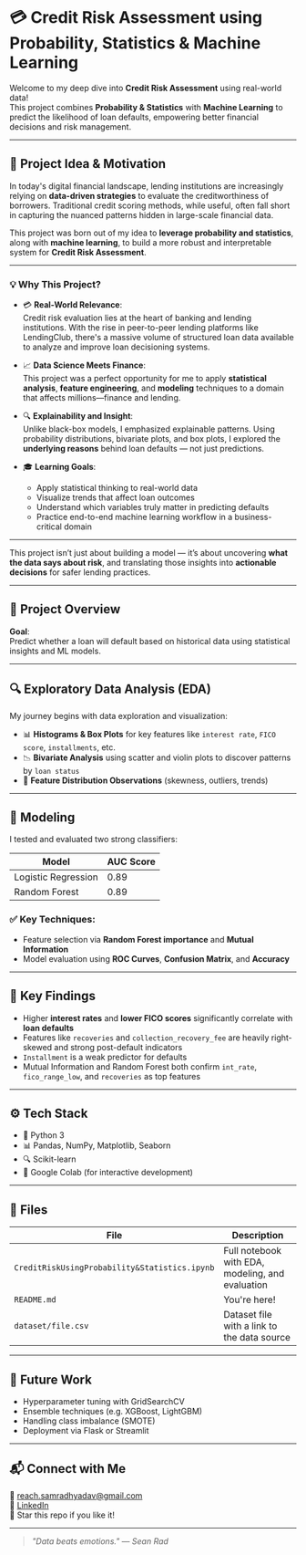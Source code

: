 # 💳 Credit Risk Assessment using Probability, Statistics & Machine Learning

Welcome to my deep dive into **Credit Risk Assessment** using real-world data!  
This project combines **Probability & Statistics** with **Machine Learning** to predict the likelihood of loan defaults, empowering better financial decisions and risk management.

---

## 🎯 Project Idea & Motivation

In today's digital financial landscape, lending institutions are increasingly relying on **data-driven strategies** to evaluate the creditworthiness of borrowers. Traditional credit scoring methods, while useful, often fall short in capturing the nuanced patterns hidden in large-scale financial data.

This project was born out of my idea to **leverage probability and statistics**, along with **machine learning**, to build a more robust and interpretable system for **Credit Risk Assessment**. 

---

### 💡 Why This Project?

- 💳 **Real-World Relevance**:  
  Credit risk evaluation lies at the heart of banking and lending institutions. With the rise in peer-to-peer lending platforms like LendingClub, there's a massive volume of structured loan data available to analyze and improve loan decisioning systems.

- 📈 **Data Science Meets Finance**:  
  This project was a perfect opportunity for me to apply **statistical analysis**, **feature engineering**, and **modeling** techniques to a domain that affects millions—finance and lending.

- 🔍 **Explainability and Insight**:  
  Unlike black-box models, I emphasized explainable patterns. Using probability distributions, bivariate plots, and box plots, I explored the **underlying reasons** behind loan defaults — not just predictions.

- 🎓 **Learning Goals**:
    - Apply statistical thinking to real-world data  
    - Visualize trends that affect loan outcomes  
    - Understand which variables truly matter in predicting defaults  
    - Practice end-to-end machine learning workflow in a business-critical domain

---

This project isn’t just about building a model — it’s about uncovering **what the data says about risk**, and translating those insights into **actionable decisions** for safer lending practices.

---

## 📁 Project Overview

**Goal**:  
Predict whether a loan will default based on historical data using statistical insights and ML models.

---

## 🔍 Exploratory Data Analysis (EDA)

My journey begins with data exploration and visualization:

- 📊 **Histograms & Box Plots** for key features like `interest rate`, `FICO score`, `installments`, etc.
- 📉 **Bivariate Analysis** using scatter and violin plots to discover patterns by `loan status`
- 🔎 **Feature Distribution Observations** (skewness, outliers, trends)

---

## 🧠 Modeling

I tested and evaluated two strong classifiers:

| Model               | AUC Score |
|--------------------|-----------|
| Logistic Regression | 0.89      |
| Random Forest       | 0.89      |

### ✅ Key Techniques:
- Feature selection via **Random Forest importance** and **Mutual Information**
- Model evaluation using **ROC Curves**, **Confusion Matrix**, and **Accuracy**

---

## 📌 Key Findings

- Higher **interest rates** and **lower FICO scores** significantly correlate with **loan defaults**
- Features like `recoveries` and `collection_recovery_fee` are heavily right-skewed and strong post-default indicators
- `Installment` is a weak predictor for defaults
- Mutual Information and Random Forest both confirm `int_rate`, `fico_range_low`, and `recoveries` as top features

---

## ⚙️ Tech Stack

- 🐍 Python 3
- 📊 Pandas, NumPy, Matplotlib, Seaborn
- 🔍 Scikit-learn
- 🚀 Google Colab (for interactive development)

---

## 📂 Files

| File | Description |
|------|-------------|
| `CreditRiskUsingProbability&Statistics.ipynb` | Full notebook with EDA, modeling, and evaluation |
| `README.md` | You're here! |
| `dataset/file.csv` | Dataset file with a link to the data source |

---

## 🚀 Future Work

- Hyperparameter tuning with GridSearchCV
- Ensemble techniques (e.g. XGBoost, LightGBM)
- Handling class imbalance (SMOTE)
- Deployment via Flask or Streamlit

---

## 📬 Connect with Me

📧 reach.samradhyadav@gmail.com  
💼 [LinkedIn](https://www.linkedin.com/in/samradh-singh-yadav/)  
📌 Star this repo if you like it!

---

> _"Data beats emotions." — Sean Rad_
